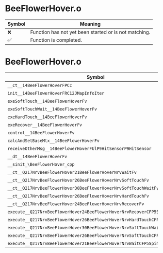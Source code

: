 # BeeFlowerHover.o
| Symbol | Meaning 
| ------------- | ------------- 
| :x: | Function has not yet been started or is not matching. 
| :white_check_mark: | Function is completed. 


# BeeFlowerHover.o
| Symbol | Decompiled? |
| ------------- | ------------- |
| `__ct__14BeeFlowerHoverFPCc` | :white_check_mark: |
| `init__14BeeFlowerHoverFRC12JMapInfoIter` | :white_check_mark: |
| `exeSoftTouch__14BeeFlowerHoverFv` | :white_check_mark: |
| `exeSoftTouchWait__14BeeFlowerHoverFv` | :white_check_mark: |
| `exeHardTouch__14BeeFlowerHoverFv` | :white_check_mark: |
| `exeRecover__14BeeFlowerHoverFv` | :white_check_mark: |
| `control__14BeeFlowerHoverFv` | :x: |
| `calcAndSetBaseMtx__14BeeFlowerHoverFv` | :white_check_mark: |
| `receiveOtherMsg__14BeeFlowerHoverFUlP9HitSensorP9HitSensor` | :white_check_mark: |
| `__dt__14BeeFlowerHoverFv` | :white_check_mark: |
| `__sinit_\BeeFlowerHover_cpp` | :white_check_mark: |
| `__ct__Q217NrvBeeFlowerHover21BeeFlowerHoverNrvWaitFv` | :white_check_mark: |
| `__ct__Q217NrvBeeFlowerHover26BeeFlowerHoverNrvSoftTouchFv` | :white_check_mark: |
| `__ct__Q217NrvBeeFlowerHover30BeeFlowerHoverNrvSoftTouchWaitFv` | :white_check_mark: |
| `__ct__Q217NrvBeeFlowerHover26BeeFlowerHoverNrvHardTouchFv` | :white_check_mark: |
| `__ct__Q217NrvBeeFlowerHover24BeeFlowerHoverNrvRecoverFv` | :white_check_mark: |
| `execute__Q217NrvBeeFlowerHover24BeeFlowerHoverNrvRecoverCFP5Spine` | :white_check_mark: |
| `execute__Q217NrvBeeFlowerHover26BeeFlowerHoverNrvHardTouchCFP5Spine` | :white_check_mark: |
| `execute__Q217NrvBeeFlowerHover30BeeFlowerHoverNrvSoftTouchWaitCFP5Spine` | :white_check_mark: |
| `execute__Q217NrvBeeFlowerHover26BeeFlowerHoverNrvSoftTouchCFP5Spine` | :white_check_mark: |
| `execute__Q217NrvBeeFlowerHover21BeeFlowerHoverNrvWaitCFP5Spine` | :white_check_mark: |
